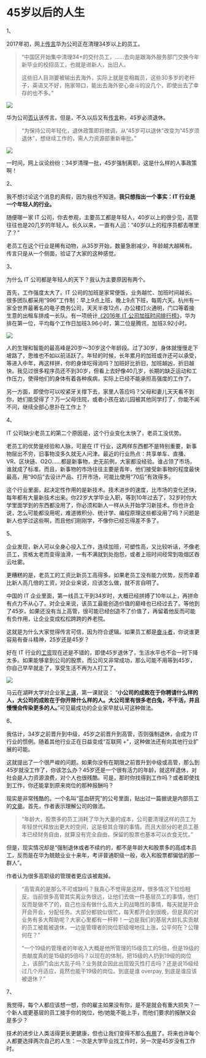 # 45岁以后的人生

1、

2017年初，网上[传言](http://finance.sina.com.cn/chanjing/cyxw/2017-03-16/doc-ifycnikk0820270.shtml)华为公司正在清理34岁以上的员工。

> “中国区开始集中清理34+的交付员工，……去向是跟海外服务部门交换今年新毕业的校招员工，也就是进新人，出旧人。
>
> 这些旧人目测要被输出去海外，实际上就是变相裁员，这些30多岁的老杆子，英语又不好，拖家带口，能出去海外安心奋斗的没几个，即使出去了幸存的也不多。”

![](http://www.ruanyifeng.com/blogimg/asset/2017/bg2017061901.png)

华为公司[否认](http://tech.sina.com.cn/t/2017-02-14/doc-ifyameqr7511803.shtml)该传言。但是，不久以后又有[传言](http://people.pedaily.cn/201611/20161121405632.shtml)称，45岁必须退休。

> “为保持公司年轻化，退休政策即将微调，从“45岁可以退休”改变为“45岁须退休”，想继续工作的，需人力资源部重新审批。”

![](http://www.ruanyifeng.com/blogimg/asset/2017/bg2017061904.jpg)

一时间，网上议论纷纷：34岁清理一批，45岁强制离职，这是什么样的人事政策啊！

2、

我不想讨论这个消息的真假，因为我也不知道。**我只想指出一个事实：IT 行业是一个年轻人的行业。**

随便哪一家 IT 公司，你去参观，主要员工都是年轻人，40岁以上的很少见，高管往往也是20几岁的年轻人。长久以来，一直有人[问](https://www.baidu.com/s?wd=40%E5%B2%81%E4%BB%A5%E4%B8%8A%E7%9A%84%E7%A8%8B%E5%BA%8F%E5%91%98%E9%83%BD%E5%8E%BB%E5%93%AA%E9%87%8C%E4%BA%86%3F&rsv_spt=1&rsv_iqid=0xa3920a67000003df&issp=1&f=8&rsv_bp=0&rsv_idx=2&ie=utf-8&tn=baiduhome_pg&rsv_enter=1&rsv_n=2&rsv_sug3=1)：“40岁以上的程序员都去哪里了？”

老员工在这个行业是稀有动物，从35岁开始，数量急剧减少，年龄越大越稀有。传言只是从一个侧面，验证了大家的这种感觉。

3、

为什么 IT 公司都是年轻人的天下？我认为主要原因有两个。

首先，工作强度太大了。IT 公司的加班是家常便饭，业务越忙、加班时间越长。很多团队都采用“996”工作制：早上9点上班，晚上9点下班，每周六天。杭州有一家全世界最著名的电子商务公司，天天半夜12点，办公楼灯火通明，门口等着接生意的出租车排成一长队。有一项统计[《2016年 IT 公司加班时间排行榜》](https://www.ithome.com/html/it/287990.htm)，华为排在第一位，平均每个工作日加班3.96小时，第二位是腾讯，加班3.92小时。

![](http://www.ruanyifeng.com/blogimg/asset/2017/bg2017061902.jpg)

人的生理和智能的最高峰是20岁～30岁这个年龄段。过了30岁，身体就慢慢走下坡路了，思维也不如以前活跃了。年轻的时候，长年累月的加班或许还可以承受，等进入中年，再这样拼，你的身体吃得消吗？加班好比折旧，加班越凶，折旧越快。我见过很多程序员还不到30岁，但看上去好像40几岁，长期的缺乏运动和工作压力，使得他们的身体有着各种疾病，实际上已经不能承担高强度的工作了。

另一方面，即使你可以咬紧牙关撑下去，家里人答应吗？父母和妻儿天天看不到你，她们能受得了？万一父母住院，或者小孩在幼儿园被其他同学打了，你能不闻不问，继续全部心思扑在工作上？

4、

IT 公司缺少老员工的第二个原因是，这个行业变化太快了，老员工没优势。

老员工的优势是经验和人脉，可是在 IT 行业，这两样东西都不是特别重要，新事物层出不穷，旧事物没多久就无人问津。最近的行业热点：共享单车、直播、VR、区块链、O2O……都是新事物，史无前例，大家都没经验。谁占领了市场，谁就成了标准。而且，新事物的市场往往主要是青年，他们接受新事物的程度最快最高，用“90后”去设计产品、打开市场，可能比使用“70后”有效得多。

这个行业里面，起决定性作用的是新技术。技术进步的速度，比市场的变化还快，每年都有大量新技术出来。你22岁大学毕业入职，等到10年过去了，32岁时你大学里面学到的东西都没用了，你必须和新人一样从头开始学习新技术。你也许会说，怎么可能都没用呢，难道微积分、统计学、编程原理这些都没用了吗？问题是新人也学过这些啊，而且他们刚刚学，不像你已经忘得差不多了。

5、

企业发现，新人可以全身心投入工作，连续加班，可塑性高，又比较听话，不像老员工，资格太老而变得油滑，一有不满就到处抱怨，或者上班时间经常到吸烟区吞云吐雾。

更糟糕的是，老员工的工资比新员工高得多。如果老员工没有能力优势，反而拿着比新人高几倍的工资，对企业来说，应该怎么做，就不言自明了。

中国的 IT 企业里面，第一线员工干到34岁时，大概已经拼搏了10年以上，再拼命有点力不从心了。对企业来说，该员工最能创造价值的巅峰也已经过去了。等他到了45岁，如果还没有当上高管，很可能已经创造不了价值了，再留着他反而可能有负作用，让企业变成松松跨跨的养老院。

这就是为什么大家觉得传言可信，因为符合逻辑。如果员工都是[奋斗者](http://baike.baidu.com/item/%E5%A5%8B%E6%96%97%E8%80%85%E5%8D%8F%E8%AE%AE)，你说谁更容易有奋斗精神，25岁还是45岁？

好在 IT 行业的[工资](http://cj.sina.com.cn/article/detail/2381596945/205351)现在还是不错的，即使45岁退休了，生活水平也不会一时下降太多。如果能够拿到公司的股票，而公司又非常成功，那么可能不用等到45岁，你自己早早就走了，享受生活不再为人打工了。

![](http://www.ruanyifeng.com/blogimg/asset/2017/bg2017061903.jpg)

马云在湖畔大学对企业家[上课](https://tech.sina.cn/i/gn/2017-03-27/detail-ifycstww1349717.d.html)，第一课就说： “**小公司的成败在于你聘请什么样的人，大公司的成败在于你开除什么样的人。大公司里有很多老白兔，不干活，并且慢慢会传染更多的人。**”可见最成功的企业家早就认可这种做法。

6、

我估计，34岁之前晋升到中级，45岁之前晋升到高管，否则强制退休，会成为 IT 行业的惯例。随着其他行业正在日益变成“互联网 +”，这种做法还有向其他行业扩展的可能。

这就提出了一个很严峻的问题。如果你没有在期限之前晋升到中级或高管，那么到45岁就没工作了，你该怎么办？45岁还是一个很有活力的年龄，就这样退休，对社会是人力资源浪费，对个人也很残酷。可是，那时你找得到工作吗？或者即使找到工作，你还能拿到原来岗位的那种报酬吗？

现实是非常残酷的。一个名叫“蓝血研究”的公号里面，贴出过一篇据说是内部员工的[文章](http://view.inews.qq.com/a/20170222A00W2R00)。首先，作者表示理解公司的做法。

> “年龄大，股票多的员工消耗了华为大量的成本，公司要清理这样的员工为年轻世代释放出更大的空间，这是极其合理的事情。而且大部分的老员工基本已经财务自由，就算没有完全自由，保留的股票也基本可以衣食无忧。”

但是，现实情况却是“强制退休或者不续约的，都不是年龄大和股票多的高成本员工，反而是在华为兢兢业业十来年，考评普通职级一般，收入和股票都偏低的那一群人”。

作者认为很多高职级的管理者更应该被裁掉。

> “高管真的是那么不可或缺吗？我真心不觉得是这样，很多情况下恰恰相反。当前很多高管其实离业务很远，让他们去做一件基层员工的事情，他们反而是做不了的，自己也没有做什么高大上的战略性的事情，每天就是开会开会开会，分配任务。大部分都貌似很忙，每天都开会到很晚，但是真的对业务有多大帮助呢？大家心里都有一杆秤！一边是我们的基层大龄扎实贡献的员工被裁被退休，一边是管理者的岗位职级嗖地往上涨，公平何在？公理何在？”
>
> “一个19级的管理者的年收入大概是他所管理的15级员工的5倍，但是19级的贡献度真的是15级的5倍吗？以现在的体制，把15级的人扔到19级的岗位上，该部门会出大乱子吗？业务就会因此出现毁灭性打击吗？还是说15级经过几个月适应，竟然也能干19级的岗位。到底是谁 overpay, 到底是谁应该被退休？”

7、

我觉得，每个人都应该想一想，你的雇主如果没有你，是不是就会有重大损失？一个新人或更基层的员工接手你的岗位，他/她能不能上手，而他们要求的报酬又会是多少？

技术的进步让人类活得更长更健康，但也让我们变得不那么[有用](http://www.ruanyifeng.com/blog/2016/08/useless-people.html)了。将来也许每个人都要选择两次自己的人生：一次是大学毕业找工作时，另一次是45岁没有工作时。


